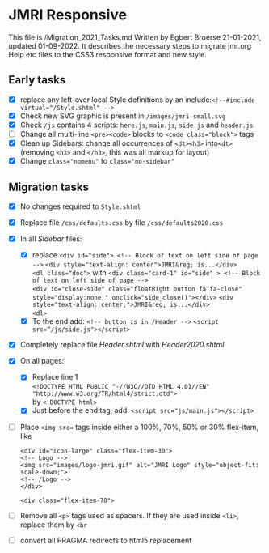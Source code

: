 # JMRI Responsive
This file is /Migration_2021_Tasks.md  Written by Egbert Broerse 21-01-2021, updated 01-09-2022.
It describes the necessary steps to migrate jmr.org Help etc files to the CSS3 responsive format and new style.

## Early tasks
- [x] replace any left-over local Style definitions by an include:`<!--#include virtual="/Style.shtml" -->`
- [x] Check new SVG graphic is present in `/images/jmri-small.svg`
- [x] Check `/js` contains 4 scripts: `here.js`, `main.js`, `side.js` and `header.js`
- [ ] Change all multi-line `<pre><code>` blocks to `<code class="block">` tags
- [x] Clean up Sidebars: change all occurrences of `<dt><h3>` into`<dt>`(removing `<h3>` and `</h3>`, this was all markup for layout)
- [x] Change `class="nomenu"` to `class="no-sidebar"`
## Migration tasks
- [x] No changes required to `Style.shtml`
- [x] Replace file `/css/defaults.css` by file `/css/defaults2020.css`
- [x] In all _Sidebar_ files:
    - [x] replace `<div id="side"> <!-- Block of text on left side of page -->`
      `<div style="text-align: center">JMRI&reg; is...</div>`    
      `<dl class="doc">` with `<div class="card-1" id="side" > <!-- Block of text on left side of page -->`  
      `<div id="close-side" class="floatRight button fa fa-close" style="display:none;" onclick="side_close()"></div>`
      `<div style="text-align: center;">JMRI&reg; is...</div>`  
      `<dl>`
    - [x] To the end add: `<!-- button is in /Header -->`
  `<script src=“/js/side.js"></script>`
- [x] Completely replace file _Header.shtml_ with _Header2020.shtml_
- [x] On all pages:
    - [x] Replace line 1  
      `<!DOCTYPE HTML PUBLIC "-//W3C//DTD HTML 4.01//EN" "http://www.w3.org/TR/html4/strict.dtd">`  
      by `<!DOCTYPE html>`
    - [x] Just before the </body> end tag, add: `<script src="js/main.js"></script>`
- [ ] Place `<img src=` tags inside either a 100%, 70%, 50% or 30% flex-item, like  
  ```<div class="flex-container"><!-- flex is a set for responsive positioning on different screen sizes -->
  <div id="icon-large" class="flex-item-30">
  <!-- Logo -->
  <img src="images/logo-jmri.gif" alt="JMRI Logo" style="object-fit: scale-down;">
  <!-- /Logo -->
  </div>  
  
  <div class="flex-item-70">
- [ ] Remove all `<p>` tags used as spacers. If they are used inside `<li>`, replace them by `<br`
- [ ] convert all PRAGMA redirects to html5 replacement
    
